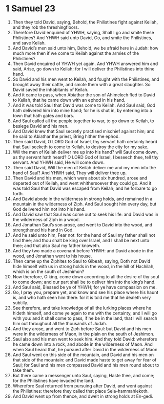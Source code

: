 ﻿# 1 Samuel 23
1. Then they told David, saying, Behold, the Philistines fight against Keilah, and they rob the threshingfloors. 
2. Therefore David enquired of YHWH, saying, Shall I go and smite these Philistines? And YHWH said unto David, Go, and smite the Philistines, and save Keilah. 
3. And David’s men said unto him, Behold, we be afraid here in Judah: how much more then if we come to Keilah against the armies of the Philistines? 
4. Then David enquired of YHWH yet again. And YHWH answered him and said, Arise, go down to Keilah; for I will deliver the Philistines into thine hand. 
5. So David and his men went to Keilah, and fought with the Philistines, and brought away their cattle, and smote them with a great slaughter. So David saved the inhabitants of Keilah. 
6. And it came to pass, when Abiathar the son of Ahimelech fled to David to Keilah, that he came down with an ephod in his hand. 
7.  And it was told Saul that David was come to Keilah. And Saul said, God hath delivered him into mine hand; for he is shut in, by entering into a town that hath gates and bars. 
8. And Saul called all the people together to war, to go down to Keilah, to besiege David and his men. 
9.  And David knew that Saul secretly practised mischief against him; and he said to Abiathar the priest, Bring hither the ephod. 
10. Then said David, O LORD God of Israel, thy servant hath certainly heard that Saul seeketh to come to Keilah, to destroy the city for my sake. 
11. Will the men of Keilah deliver me up into his hand? will Saul come down, as thy servant hath heard? O LORD God of Israel, I beseech thee, tell thy servant. And YHWH said, He will come down. 
12. Then said David, Will the men of Keilah deliver me and my men into the hand of Saul? And YHWH said, They will deliver thee up. 
13.  Then David and his men, which were about six hundred, arose and departed out of Keilah, and went whithersoever they could go. And it was told Saul that David was escaped from Keilah; and he forbare to go forth. 
14. And David abode in the wilderness in strong holds, and remained in a mountain in the wilderness of Ziph. And Saul sought him every day, but God delivered him not into his hand. 
15. And David saw that Saul was come out to seek his life: and David was in the wilderness of Ziph in a wood. 
16.  And Jonathan Saul’s son arose, and went to David into the wood, and strengthened his hand in God. 
17. And he said unto him, Fear not: for the hand of Saul my father shall not find thee; and thou shalt be king over Israel, and I shall be next unto thee; and that also Saul my father knoweth. 
18. And they two made a covenant before YHWH: and David abode in the wood, and Jonathan went to his house. 
19.  Then came up the Ziphites to Saul to Gibeah, saying, Doth not David hide himself with us in strong holds in the wood, in the hill of Hachilah, which is on the south of Jeshimon? 
20. Now therefore, O king, come down according to all the desire of thy soul to come down; and our part shall be to deliver him into the king’s hand. 
21. And Saul said, Blessed be ye of YHWH; for ye have compassion on me. 
22. Go, I pray you, prepare yet, and know and see his place where his haunt is, and who hath seen him there: for it is told me that he dealeth very subtilly. 
23. See therefore, and take knowledge of all the lurking places where he hideth himself, and come ye again to me with the certainty, and I will go with you: and it shall come to pass, if he be in the land, that I will search him out throughout all the thousands of Judah. 
24. And they arose, and went to Ziph before Saul: but David and his men were in the wilderness of Maon, in the plain on the south of Jeshimon. 
25. Saul also and his men went to seek him. And they told David: wherefore he came down into a rock, and abode in the wilderness of Maon. And when Saul heard that, he pursued after David in the wilderness of Maon. 
26. And Saul went on this side of the mountain, and David and his men on that side of the mountain: and David made haste to get away for fear of Saul; for Saul and his men compassed David and his men round about to take them. 
27.  But there came a messenger unto Saul, saying, Haste thee, and come; for the Philistines have invaded the land. 
28. Wherefore Saul returned from pursuing after David, and went against the Philistines: therefore they called that place Sela-hammahlekoth. 
29.  And David went up from thence, and dwelt in strong holds at En-gedi. 
